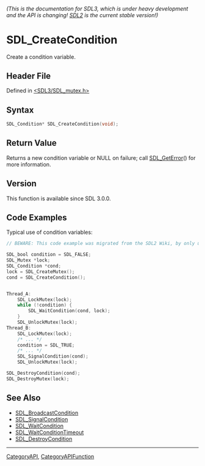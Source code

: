 ###### (This is the documentation for SDL3, which is under heavy development and the API is changing! [SDL2](https://wiki.libsdl.org/SDL2/) is the current stable version!)
# SDL_CreateCondition

Create a condition variable.

## Header File

Defined in [<SDL3/SDL_mutex.h>](https://github.com/libsdl-org/SDL/blob/main/include/SDL3/SDL_mutex.h)

## Syntax

```c
SDL_Condition* SDL_CreateCondition(void);

```

## Return Value

Returns a new condition variable or NULL on failure; call
[SDL_GetError](SDL_GetError)() for more information.

## Version

This function is available since SDL 3.0.0.

## Code Examples

Typical use of condition variables:


```c
// BEWARE: This code example was migrated from the SDL2 Wiki, by only updating the names.

SDL_bool condition = SDL_FALSE;
SDL_Mutex *lock;
SDL_Condition *cond;
lock = SDL_CreateMutex();
cond = SDL_CreateCondition();


Thread_A:
    SDL_LockMutex(lock);
    while (!condition) {
        SDL_WaitCondition(cond, lock);
    }
    SDL_UnlockMutex(lock);
Thread_B:
    SDL_LockMutex(lock);
    /* ... */
    condition = SDL_TRUE;
    /* ... */
    SDL_SignalCondition(cond);
    SDL_UnlockMutex(lock);

SDL_DestroyCondition(cond);
SDL_DestroyMutex(lock);
```

## See Also

- [SDL_BroadcastCondition](SDL_BroadcastCondition)
- [SDL_SignalCondition](SDL_SignalCondition)
- [SDL_WaitCondition](SDL_WaitCondition)
- [SDL_WaitConditionTimeout](SDL_WaitConditionTimeout)
- [SDL_DestroyCondition](SDL_DestroyCondition)

----
[CategoryAPI](CategoryAPI), [CategoryAPIFunction](CategoryAPIFunction)

